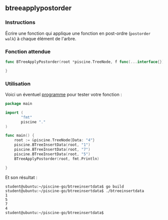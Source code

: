 ## btreeapplypostorder

### Instructions

Écrire une fonction qui applique une fonction en post-ordre (`postorder walk`) à chaque élément de l'arbre.

### Fonction attendue

```go
func BTreeApplyPostorder(root *piscine.TreeNode, f func(...interface{}) (int, error)) {

}
```

### Utilisation

Voici un éventuel [programme](TODO-LINK) pour tester votre fonction :

```go
package main

import (
       "fmt"
       piscine "."
)

func main() {
	root := &piscine.TreeNode{Data: "4"}
	piscine.BTreeInsertData(root, "1")
	piscine.BTreeInsertData(root, "7")
	piscine.BTreeInsertData(root, "5")
	BTreeApplyPostorder(root, fmt.Println)

}
```

Et son résultat :

```console
student@ubuntu:~/piscine-go/btreeinsertdata$ go build
student@ubuntu:~/piscine-go/btreeinsertdata$ ./btreeinsertdata
1
5
7
4
student@ubuntu:~/piscine-go/btreeinsertdata$
```
